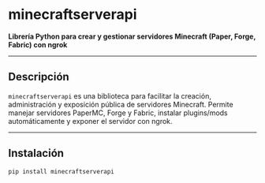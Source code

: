 # minecraftserverapi

**Librería Python para crear y gestionar servidores Minecraft (Paper, Forge, Fabric) con ngrok**

---

## Descripción

`minecraftserverapi` es una biblioteca para facilitar la creación, administración y exposición pública de servidores Minecraft. Permite manejar servidores PaperMC, Forge y Fabric, instalar plugins/mods automáticamente y exponer el servidor con ngrok.

---

## Instalación

```bash
pip install minecraftserverapi
